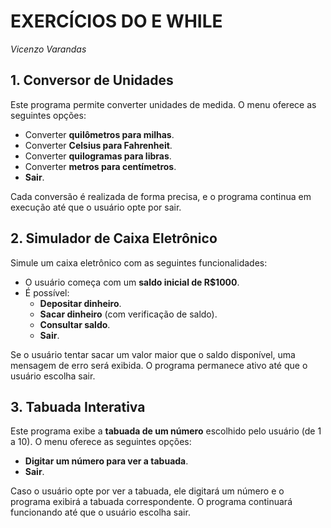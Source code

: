 # EXERCÍCIOS DO E WHILE
_Vicenzo Varandas_

## 1. Conversor de Unidades
Este programa permite converter unidades de medida. O menu oferece as seguintes opções:
- Converter **quilômetros para milhas**.
- Converter **Celsius para Fahrenheit**.
- Converter **quilogramas para libras**.
- Converter **metros para centímetros**.
- **Sair**.

Cada conversão é realizada de forma precisa, e o programa continua em execução até que o usuário opte por sair.

## 2. Simulador de Caixa Eletrônico
Simule um caixa eletrônico com as seguintes funcionalidades:
- O usuário começa com um **saldo inicial de R$1000**.
- É possível:
  - **Depositar dinheiro**.
  - **Sacar dinheiro** (com verificação de saldo).
  - **Consultar saldo**.
  - **Sair**.

Se o usuário tentar sacar um valor maior que o saldo disponível, uma mensagem de erro será exibida. O programa permanece ativo até que o usuário escolha sair.

## 3. Tabuada Interativa
Este programa exibe a **tabuada de um número** escolhido pelo usuário (de 1 a 10). O menu oferece as seguintes opções:
- **Digitar um número para ver a tabuada**.
- **Sair**.

Caso o usuário opte por ver a tabuada, ele digitará um número e o programa exibirá a tabuada correspondente. O programa continuará funcionando até que o usuário escolha sair.

